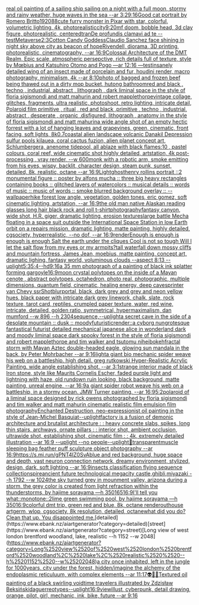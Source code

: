 [real oil painting of a sailing ship sailing on a night with a full moon, stormy and rainy weather, huge waves in the sea --ar 3:2](https://www.ebank.nz/aiartgenerator?category=real%2520oil%2520painting%2520of%2520a%2520sailing%2520ship%2520sailing%2520on%2520a%2520night%2520with%2520a%2520full%2520moon%2C%2520stormy%2520and%2520rainy%2520weather%2C%2520huge%2520waves%2520in%2520the%2520sea%2520--ar%25203%3A2)[9:16](https://www.ebank.nz/aiartgenerator?category=9%3A16)[Good cat portrait by Romero Britto](https://www.ebank.nz/aiartgenerator?category=Good%2520cat%2520portrait%2520by%2520Romero%2520Britto)[1920](https://www.ebank.nz/aiartgenerator?category=1920)[88](https://www.ebank.nz/aiartgenerator?category=88)[cute furry monster in Pixar with star, colorful, volumetric lighting, 4k, photorealistic](https://www.ebank.nz/aiartgenerator?category=cute%2520furry%2520monster%2520in%2520Pixar%2520with%2520star%2C%2520colorful%2C%2520volumetric%2520lighting%2C%25204k%2C%2520photorealistic)[city](https://www.ebank.nz/aiartgenerator?category=city)[9:20](https://www.ebank.nz/aiartgenerator?category=9%3A20)[mf doom, bobble head, 3d clay figure, photorealistic, centered](https://www.ebank.nz/aiartgenerator?category=mf%2520doom%2C%2520bobble%2520head%2C%25203d%2520clay%2520figure%2C%2520photorealistic%2C%2520centered)[tran](https://www.ebank.nz/aiartgenerator?category=tran)[De profundis clamavi ad te --test](https://www.ebank.nz/aiartgenerator?category=De%2520profundis%2520clamavi%2520ad%2520te%2520--test)[Metaverse](https://www.ebank.nz/aiartgenerator?category=Metaverse)[2:3](https://www.ebank.nz/aiartgenerator?category=2%3A3)[Cotton Candy Goddess](https://www.ebank.nz/aiartgenerator?category=Cotton%2520Candy%2520Goddess)[Claudio Sanchez face shining in night sky above city as beacon of hope](https://www.ebank.nz/aiartgenerator?category=Claudio%2520Sanchez%2520face%2520shining%2520in%2520night%2520sky%2520above%2520city%2520as%2520beacon%2520of%2520hope)[Rivendell, diorama, 3D printing, photorealistic, cinematography, --ar 16:9](https://www.ebank.nz/aiartgenerator?category=Rivendell%2C%2520diorama%2C%25203D%2520printing%2C%2520photorealistic%2C%2520cinematography%2C%2520--ar%252016%3A9)[Colossal Architecture of the DMT Realm, Epic scale, atmospheric persepctive, rich details full of texture, style by Mœbius and Katsuhiro Otomo and Pogo —ar 12:16 —test](https://www.ebank.nz/aiartgenerator?category=Colossal%2520Architecture%2520of%2520the%2520DMT%2520Realm%2C%2520Epic%2520scale%2C%2520atmospheric%2520persepctive%2C%2520rich%2520details%2520full%2520of%2520texture%2C%2520style%2520by%2520M%C5%93bius%2520and%2520Katsuhiro%2520Otomo%2520and%2520Pogo%2520%E2%80%94ar%252012%3A16%2520%E2%80%94test)[insanely detailed wing of an insect  made of porcelain and fur, houdini render, macro photography,  minimalism, 4k --ar 8:10](https://www.ebank.nz/aiartgenerator?category=insanely%2520detailed%2520wing%2520of%2520an%2520insect%2520%2520made%2520of%2520porcelain%2520and%2520fur%2C%2520houdini%2520render%2C%2520macro%2520photography%2C%2520%2520minimalism%2C%25204k%2520--ar%25208%3A10)[photo of bagged and frozen beef being thawed out in a dirty mop bucket, hutong bathroom](https://www.ebank.nz/aiartgenerator?category=photo%2520of%2520bagged%2520and%2520frozen%2520beef%2520being%2520thawed%2520out%2520in%2520a%2520dirty%2520mop%2520bucket%2C%2520hutong%2520bathroom)[red and black , techno , industrial, abstract , lithograph , dark liminal space in the style of floria sigismondi and matt mahurin and robert mapplethorpe](https://www.ebank.nz/aiartgenerator?category=red%2520and%2520black%2520%2C%2520techno%2520%2C%2520industrial%2C%2520abstract%2520%2C%2520lithograph%2520%2C%2520dark%2520liminal%2520space%2520in%2520the%2520style%2520of%2520floria%2520sigismondi%2520and%2520matt%2520mahurin%2520and%2520robert%2520mapplethorpe)[vintage collage, glitches, fragments, ultra realistic, photoshoot, retro lighting, intricate detail, Polaroid film primitive , ritual , red and black ,primitive , techno , industrial, abstract , desperate , organic ,disfigured, lithograph , anatomy in the style of floria sigismondi and matt mahurin](https://www.ebank.nz/aiartgenerator?category=vintage%2520collage%2C%2520glitches%2C%2520fragments%2C%2520ultra%2520realistic%2C%2520photoshoot%2C%2520retro%2520lighting%2C%2520intricate%2520detail%2C%2520Polaroid%2520film%2520primitive%2520%2C%2520ritual%2520%2C%2520red%2520and%2520black%2520%2Cprimitive%2520%2C%2520techno%2520%2C%2520industrial%2C%2520abstract%2520%2C%2520desperate%2520%2C%2520organic%2520%2Cdisfigured%2C%2520lithograph%2520%2C%2520anatomy%2520in%2520the%2520style%2520of%2520floria%2520sigismondi%2520and%2520matt%2520mahurin)[a wide angle shot of an empty hectic forrest with a lot of hanging leaves and grapevines, green, cinematic, front facing, soft lights, 8k](https://www.ebank.nz/aiartgenerator?category=a%2520wide%2520angle%2520shot%2520of%2520an%2520empty%2520hectic%2520forrest%2520with%2520a%2520lot%2520of%2520hanging%2520leaves%2520and%2520grapevines%2C%2520green%2C%2520cinematic%2C%2520front%2520facing%2C%2520soft%2520lights%2C%25208k)[0.7](https://www.ebank.nz/aiartgenerator?category=0.7)[coastal alien landscape volcanic Danakil Depression sulfur pools kilauea, coral cactus fuzion, alien planet concept art, Schlumbergera, anenome tidepool, all ablaze with black flames:10 , pastel colours, coral reef, wide cinematic shot highly detailed, artstation, 4k post-processing , vray render,  --w 600](https://www.ebank.nz/aiartgenerator?category=coastal%2520alien%2520landscape%2520volcanic%2520Danakil%2520Depression%2520sulfur%2520pools%2520kilauea%2C%2520coral%2520cactus%2520fuzion%2C%2520alien%2520planet%2520concept%2520art%2C%2520Schlumbergera%2C%2520anenome%2520tidepool%2C%2520all%2520ablaze%2520with%2520black%2520flames%3A10%2520%2C%2520pastel%2520colours%2C%2520coral%2520reef%2C%2520wide%2520cinematic%2520shot%2520highly%2520detailed%2C%2520artstation%2C%25204k%2520post-processing%2520%2C%2520vray%2520render%2C%2520%2520--w%2520600)[monk with a robotic arm, smoke emitting from his eyes, wispy, backlit, character design, steam punk, sunset, detailed, 8k, realistic, octane --ar 16:9](https://www.ebank.nz/aiartgenerator?category=monk%2520with%2520a%2520robotic%2520arm%2C%2520smoke%2520emitting%2520from%2520his%2520eyes%2C%2520wispy%2C%2520backlit%2C%2520character%2520design%2C%2520steam%2520punk%2C%2520sunset%2C%2520detailed%2C%25208k%2C%2520realistic%2C%2520octane%2520--ar%252016%3A9)[Light](https://www.ebank.nz/aiartgenerator?category=Light)[ghost](https://www.ebank.nz/aiartgenerator?category=ghost)[henry rollins portrait ::2 monumental figure :: poster by alfons mucha :: three big heavy rectangles containing books :: glitched layers of watercolors :: musical details :: words of music :: music of words :: smoke blurred background overlay :: --wallpaper](https://www.ebank.nz/aiartgenerator?category=henry%2520rollins%2520portrait%2520%3A%3A2%2520monumental%2520figure%2520%3A%3A%2520poster%2520by%2520alfons%2520mucha%2520%3A%3A%2520three%2520big%2520heavy%2520rectangles%2520containing%2520books%2520%3A%3A%2520glitched%2520layers%2520of%2520watercolors%2520%3A%3A%2520musical%2520details%2520%3A%3A%2520words%2520of%2520music%2520%3A%3A%2520music%2520of%2520words%2520%3A%3A%2520smoke%2520blurred%2520background%2520overlay%2520%3A%3A%2520--wallpaper)[hike forest low angle, vegetation, golden tones, eric gomez, soft cinematic lighting, artstation, --ar 16:9](https://www.ebank.nz/aiartgenerator?category=hike%2520forest%2520low%2520angle%2C%2520vegetation%2C%2520golden%2520tones%2C%2520eric%2520gomez%2C%2520soft%2520cinematic%2520lighting%2C%2520artstation%2C%2520--ar%252016%3A9)[the old man native Alaskan reading glasses long hair black rock and roll t-shirt](https://www.ebank.nz/aiartgenerator?category=the%2520old%2520man%2520native%2520Alaskan%2520reading%2520glasses%2520long%2520hair%2520black%2520rock%2520and%2520roll%2520t-shirt)[photography](https://www.ebank.nz/aiartgenerator?category=photography)[fantasy canyon, wide shot, H.R. giger, dramatic lighting, erosion textures](https://www.ebank.nz/aiartgenerator?category=fantasy%2520canyon%2C%2520wide%2520shot%2C%2520H.R.%2520giger%2C%2520dramatic%2520lighting%2C%2520erosion%2520textures)[large battle Mecha floating in a space suit outside the International Space Station in low Earth orbit on a repairs mission, dramatic lighting, matte painting, highly detailed, cgsociety, hyperrealistic, --no dof, --ar 16:9](https://www.ebank.nz/aiartgenerator?category=large%2520battle%2520Mecha%2520floating%2520in%2520a%2520space%2520suit%2520outside%2520the%2520International%2520Space%2520Station%2520in%2520low%2520Earth%2520orbit%2520on%2520a%2520repairs%2520mission%2C%2520dramatic%2520lighting%2C%2520matte%2520painting%2C%2520highly%2520detailed%2C%2520cgsociety%2C%2520hyperrealistic%2C%2520--no%2520dof%2C%2520--ar%252016%3A9)[render](https://www.ebank.nz/aiartgenerator?category=render)[Enough is enough is enough is enough Salt the earth under the cliques Cool is not so tough Will I let the salt flow from my eyes or my armpits?](https://www.ebank.nz/aiartgenerator?category=Enough%2520is%2520enough%2520is%2520enough%2520is%2520enough%2520Salt%2520the%2520earth%2520under%2520the%2520cliques%2520Cool%2520is%2520not%2520so%2520tough%2520Will%2520I%2520let%2520the%2520salt%2520flow%2520from%2520my%2520eyes%2520or%2520my%2520armpits%3F)[tall waterfall down mossy cliffs and mountain fortress, James Jean, moebius, matte painting, concept art, dramatic lighing, fantasy world, voluminous clouds --aspect 8:13 --uplight](https://www.ebank.nz/aiartgenerator?category=tall%2520waterfall%2520down%2520mossy%2520cliffs%2520and%2520mountain%2520fortress%2C%2520James%2520Jean%2C%2520moebius%2C%2520matte%2520painting%2C%2520concept%2520art%2C%2520dramatic%2520lighing%2C%2520fantasy%2520world%2C%2520voluminous%2520clouds%2520--aspect%25208%3A13%2520--uplight)[5:3](https://www.ebank.nz/aiartgenerator?category=5%3A3)[5:4](https://www.ebank.nz/aiartgenerator?category=5%3A4)[--hd](https://www.ebank.nz/aiartgenerator?category=--hd)[9:16](https://www.ebank.nz/aiartgenerator?category=9%3A16)[a 35 mm photograph of a painting of black ink splatter forming gargoyle](https://www.ebank.nz/aiartgenerator?category=a%252035%2520mm%2520photograph%2520of%2520a%2520painting%2520of%2520black%2520ink%2520splatter%2520forming%2520gargoyle)[16:9](https://www.ebank.nz/aiartgenerator?category=16%3A9)[moon crystal polytopes on the inside of a Mayan cenote , abstract polytopes, octahedron, photo real, photographic, multiple dimensions, quantum field, cinematic, healing energy, deep cave](https://www.ebank.nz/aiartgenerator?category=moon%2520crystal%2520polytopes%2520on%2520the%2520inside%2520of%2520a%2520Mayan%2520cenote%2520%2C%2520abstract%2520polytopes%2C%2520octahedron%2C%2520photo%2520real%2C%2520photographic%2C%2520multiple%2520dimensions%2C%2520quantum%2520field%2C%2520cinematic%2C%2520healing%2520energy%2C%2520deep%2520cave)[sprinter van Chevy ssr](https://www.ebank.nz/aiartgenerator?category=sprinter%2520van%2520Chevy%2520ssr)[Shot](https://www.ebank.nz/aiartgenerator?category=Shot)[blur](https://www.ebank.nz/aiartgenerator?category=blur)[portal, black, dark grey and grey and neon yellow hues, black paper with intricate dark grey linework, chalk, slate, rock texture, tarot card, reptiles, crumpled paper texture, water, red wine, intricate, detailed, golden ratio, symmetrical, hypermaximalism, dan mumford  --w 896  --h 2304](https://www.ebank.nz/aiartgenerator?category=portal%2C%2520black%2C%2520dark%2520grey%2520and%2520grey%2520and%2520neon%2520yellow%2520hues%2C%2520black%2520paper%2520with%2520intricate%2520dark%2520grey%2520linework%2C%2520chalk%2C%2520slate%2C%2520rock%2520texture%2C%2520tarot%2520card%2C%2520reptiles%2C%2520crumpled%2520paper%2520texture%2C%2520water%2C%2520red%2520wine%2C%2520intricate%2C%2520detailed%2C%2520golden%2520ratio%2C%2520symmetrical%2C%2520hypermaximalism%2C%2520dan%2520mumford%2520%2520--w%2520896%2520%2520--h%25202304)[sequence,](https://www.ebank.nz/aiartgenerator?category=sequence%2C)[--uplight](https://www.ebank.nz/aiartgenerator?category=--uplight)[a secret cave in the side of a desolate mountain :: dusk :: moody](https://www.ebank.nz/aiartgenerator?category=a%2520secret%2520cave%2520in%2520the%2520side%2520of%2520a%2520desolate%2520mountain%2520%3A%3A%2520dusk%2520%3A%3A%2520moody)[futuristic](https://www.ebank.nz/aiartgenerator?category=futuristic)[render::](https://www.ebank.nz/aiartgenerator?category=render%3A%3A)[a cyborg nun](https://www.ebank.nz/aiartgenerator?category=a%2520cyborg%2520nun)[grotesque fantastical futurist detailed mechanical japanese alice in wonderland dark and moody liminal space dark spooky forest in the style of floria sigismondi and robert mapplethorpe and tim walker and tsutomu nihei](https://www.ebank.nz/aiartgenerator?category=grotesque%2520fantastical%2520futurist%2520detailed%2520mechanical%2520japanese%2520alice%2520in%2520wonderland%2520dark%2520and%2520moody%2520liminal%2520space%2520dark%2520spooky%2520forest%2520in%2520the%2520style%2520of%2520floria%2520sigismondi%2520and%2520robert%2520mapplethorpe%2520and%2520tim%2520walker%2520and%2520tsutomu%2520nihei)[bokeh](https://www.ebank.nz/aiartgenerator?category=bokeh)[fractal storm with Mayan Aztec double-headed eagle, glowing sun mandala in the back, by Peter Mohrbacher  --ar 9:16](https://www.ebank.nz/aiartgenerator?category=fractal%2520storm%2520with%2520Mayan%2520Aztec%2520double-headed%2520eagle%2C%2520glowing%2520sun%2520mandala%2520in%2520the%2520back%2C%2520by%2520Peter%2520Mohrbacher%2520%2520--ar%25209%3A16)[light](https://www.ebank.nz/aiartgenerator?category=light)[a giant bio mechanic spider weave his web on a battleship. high detail. greg rutkowski Hyper-Realistic Acrylic Painting. wide angle establishing shot. --ar 3:1](https://www.ebank.nz/aiartgenerator?category=a%2520giant%2520bio%2520mechanic%2520spider%2520weave%2520his%2520web%2520on%2520a%2520battleship.%2520high%2520detail.%2520greg%2520rutkowski%2520Hyper-Realistic%2520Acrylic%2520Painting.%2520wide%2520angle%2520establishing%2520shot.%2520--ar%25203%3A1)[strange interior made of black Iron stone, style like Maurits Cornelis Escher, faded purple light and lightning with haze, old rundown ruin looking, black background, matte painting, unreal engine, --ar 16:9](https://www.ebank.nz/aiartgenerator?category=strange%2520interior%2520made%2520of%2520black%2520Iron%2520stone%2C%2520style%2520like%2520Maurits%2520Cornelis%2520Escher%2C%2520faded%2520purple%2520light%2520and%2520lightning%2520with%2520haze%2C%2520old%2520rundown%2520ruin%2520looking%2C%2520black%2520background%2C%2520matte%2520painting%2C%2520unreal%2520engine%2C%2520--ar%252016%3A9)[a giant spider robot weave his web on a battleship, in a stormy ocean. JMW Turner painting. --ar 16:9](https://www.ebank.nz/aiartgenerator?category=a%2520giant%2520spider%2520robot%2520weave%2520his%2520web%2520on%2520a%2520battleship%2C%2520in%2520a%2520stormy%2520ocean.%2520JMW%2520Turner%2520painting.%2520--ar%252016%3A9)[5:2](https://www.ebank.nz/aiartgenerator?category=5%3A2)[polaroid of a liminal space designed by rick owens photographed by floria sigismondi and tim walker  and matt mahurin cinematic realistic film emulsion film photography](https://www.ebank.nz/aiartgenerator?category=polaroid%2520of%2520a%2520liminal%2520space%2520designed%2520by%2520rick%2520owens%2520photographed%2520by%2520floria%2520sigismondi%2520and%2520tim%2520walker%2520%2520and%2520matt%2520mahurin%2520cinematic%2520realistic%2520film%2520emulsion%2520film%2520photography)[Enchanted Destruction, neo-expressionist oil painting in the style of Jean-Michel Basquiat](https://www.ebank.nz/aiartgenerator?category=Enchanted%2520Destruction%2C%2520neo-expressionist%2520oil%2520painting%2520in%2520the%2520style%2520of%2520Jean-Michel%2520Basquiat)[--uplight](https://www.ebank.nz/aiartgenerator?category=--uplight)[factory is a fusion of demonic architecture and brutalist architecture : : heavy concrete slabs, spikes, long thin stairs, archways, ornate pillars : : interior shot, ambient occlusion, ultrawide shot, establishing shot, cinematic film : : 4k, extremely detailed illustration --ar 16:9 --uplight --no people](https://www.ebank.nz/aiartgenerator?category=factory%2520is%2520a%2520fusion%2520of%2520demonic%2520architecture%2520and%2520brutalist%2520architecture%2520%3A%2520%3A%2520heavy%2520concrete%2520slabs%2C%2520spikes%2C%2520long%2520thin%2520stairs%2C%2520archways%2C%2520ornate%2520pillars%2520%3A%2520%3A%2520interior%2520shot%2C%2520ambient%2520occlusion%2C%2520ultrawide%2520shot%2C%2520establishing%2520shot%2C%2520cinematic%2520film%2520%3A%2520%3A%25204k%2C%2520extremely%2520detailed%2520illustration%2520--ar%252016%3A9%2520--uplight%2520--no%2520people)[--uplight](https://www.ebank.nz/aiartgenerator?category=--uplight)[🥦](https://www.ebank.nz/aiartgenerator?category=%F0%9F%A5%A6)[transparent](https://www.ebank.nz/aiartgenerator?category=transparent)[muscle sleeping bag feather puff sculpture object photography --ar 16:9](https://www.ebank.nz/aiartgenerator?category=muscle%2520sleeping%2520bag%2520feather%2520puff%2520sculpture%2520object%2520photography%2520--ar%252016%3A9)[<https://s.mj.run/gPNT4IZ0SvA>](https://www.ebank.nz/aiartgenerator?category=%3Chttps%3A//s.mj.run/gPNT4IZ0SvA%3E)[blue and red background, huge space and depth, vast neuron connection network, dreamy environment, stylized, design, dark, soft lighting --ar 16:9](https://www.ebank.nz/aiartgenerator?category=blue%2520and%2520red%2520background%2C%2520huge%2520space%2520and%2520depth%2C%2520vast%2520neuron%2520connection%2520network%2C%2520dreamy%2520environment%2C%2520stylized%2C%2520design%2C%2520dark%2C%2520soft%2520lighting%2520--ar%252016%3A9)[insects classification flying sequence collection](https://www.ebank.nz/aiartgenerator?category=insects%2520classification%2520flying%2520sequence%2520collection)[spire](https://www.ebank.nz/aiartgenerator?category=spire)[ancient future technological megacity castle,ghibli,miyazaki  --h 1792  --w 1024](https://www.ebank.nz/aiartgenerator?category=ancient%2520future%2520technological%2520megacity%2520castle%2Cghibli%2Cmiyazaki%2520%2520--h%25201792%2520%2520--w%25201024)[the sky turned grey in mounment valley, arizona during a storm, the grey color is created from light refraction within the thunderstorms, by hajime sorayama —h 350](https://www.ebank.nz/aiartgenerator?category=the%2520sky%2520turned%2520grey%2520in%2520mounment%2520valley%2C%2520arizona%2520during%2520a%2520storm%2C%2520the%2520grey%2520color%2520is%2520created%2520from%2520light%2520refraction%2520within%2520the%2520thunderstorms%2C%2520by%2520hajime%2520sorayama%2520%E2%80%94h%2520350)[1](https://www.ebank.nz/aiartgenerator?category=1)[65](https://www.ebank.nz/aiartgenerator?category=65)[16:9](https://www.ebank.nz/aiartgenerator?category=16%3A9)[I'll tell you what::](https://www.ebank.nz/aiartgenerator?category=I%27ll%2520tell%2520you%2520what%3A%3A)[monotone](https://www.ebank.nz/aiartgenerator?category=monotone)[::](https://www.ebank.nz/aiartgenerator?category=%3A%3A)[2](https://www.ebank.nz/aiartgenerator?category=2)[lime green swimming pool, by hajime sorayama —h 350](https://www.ebank.nz/aiartgenerator?category=lime%2520green%2520swimming%2520pool%2C%2520by%2520hajime%2520sorayama%2520%E2%80%94h%2520350)[16:9](https://www.ebank.nz/aiartgenerator?category=16%3A9)[colorful dmt trip, green red and blue, 8k, octane render](https://www.ebank.nz/aiartgenerator?category=colorful%2520dmt%2520trip%2C%2520green%2520red%2520and%2520blue%2C%25208k%2C%2520octane%2520render)[outhouse artgerm, wlop, cgsociety, 8k resolution, detailed, octane](https://www.ebank.nz/aiartgenerator?category=outhouse%2520artgerm%2C%2520wlop%2C%2520cgsociety%2C%25208k%2520resolution%2C%2520detailed%2C%2520octane)[what did you do?  Clean that up. You disappointed me.](https://www.ebank.nz/aiartgenerator?category=what%2520did%2520you%2520do%3F%2520%2520Clean%2520that%2520up.%2520You%2520disappointed%2520me.)[detailed](https://www.ebank.nz/aiartgenerator?category=detailed)[street](https://www.ebank.nz/aiartgenerator?category=street)[Long view of west london brentford woodland, lake, realistic  --h 1152 --w 2048](https://www.ebank.nz/aiartgenerator?category=Long%2520view%2520of%2520west%2520london%2520brentford%2520woodland%2C%2520lake%2C%2520realistic%2520%2520--h%25201152%2520--w%25202048)[a city once inhabited, left in the jungle for 1000years, city under the forest, hidden](https://www.ebank.nz/aiartgenerator?category=a%2520city%2520once%2520inhabited%2C%2520left%2520in%2520the%2520jungle%2520for%25201000years%2C%2520city%2520under%2520the%2520forest%2C%2520hidden)[/imagine the alchemy of the endoplasmic reticuluum, with complex elements --ar 11:17](https://www.ebank.nz/aiartgenerator?category=/imagine%2520the%2520alchemy%2520of%2520the%2520endoplasmic%2520reticuluum%2C%2520with%2520complex%2520elements%2520--ar%252011%3A17)[👽🤖💀](https://www.ebank.nz/aiartgenerator?category=%F0%9F%91%BD%F0%9F%A4%96%F0%9F%92%80)[Textured oil painting of a black swirling void](https://www.ebank.nz/aiartgenerator?category=Textured%2520oil%2520painting%2520of%2520a%2520black%2520swirling%2520void)[time travelers illustrated by Zdzisław Beksiński](https://www.ebank.nz/aiartgenerator?category=time%2520travelers%2520illustrated%2520by%2520Zdzis%C5%82aw%2520Beksi%C5%84ski)[daguerreotypes](https://www.ebank.nz/aiartgenerator?category=daguerreotypes)[--uplight](https://www.ebank.nz/aiartgenerator?category=--uplight)[16:9](https://www.ebank.nz/aiartgenerator?category=16%3A9)[view](https://www.ebank.nz/aiartgenerator?category=view)[illust, cyberpunk, detail drawing, orange, pilot, girl, mechanic, ink, bike, future --ar 9:16](https://www.ebank.nz/aiartgenerator?category=illust%2C%2520cyberpunk%2C%2520detail%2520drawing%2C%2520orange%2C%2520pilot%2C%2520girl%2C%2520mechanic%2C%2520ink%2C%2520bike%2C%2520future%2520--ar%25209%3A16)